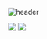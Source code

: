 ![header](https://capsule-render.vercel.app/api?type=waving&color=auto&height=250&section=header&text=brainless&fontSize=90&fontAlignY=30)

<img src="https://img.shields.io/badge/html5-E34F26?style=for-the-badge&logo=html5&logoColor=white">

<img src="https://img.shields.io/badge/python-3776AB?style=for-the-badge&logo=python&logoColor=white">
